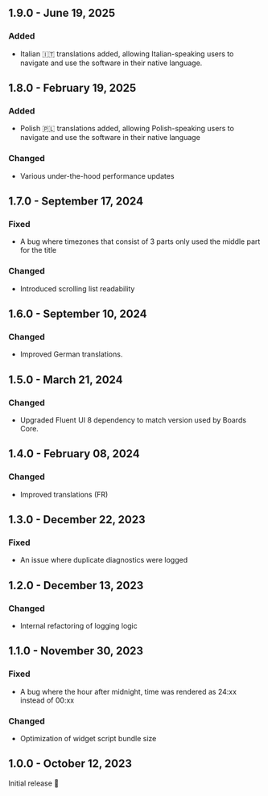 ## 1.9.0 - June 19, 2025

### Added
- Italian 🇮🇹 translations added, allowing Italian-speaking users to navigate and use the software in their native language.

## 1.8.0 - February 19, 2025

### Added
- Polish 🇵🇱 translations added, allowing Polish-speaking users to navigate and use the software in their native language

### Changed
- Various under-the-hood performance updates 

## 1.7.0 - September 17, 2024

### Fixed
- A bug where timezones that consist of 3 parts only used the middle part for the title

### Changed
- Introduced scrolling list readability

## 1.6.0 - September 10, 2024

### Changed
- Improved German translations.

## 1.5.0 - March 21, 2024

### Changed
- Upgraded Fluent UI 8 dependency to match version used by Boards Core.

## 1.4.0 - February 08, 2024

### Changed
- Improved translations (FR)

## 1.3.0 - December 22, 2023

### Fixed
- An issue where duplicate diagnostics were logged

## 1.2.0 - December 13, 2023

### Changed
- Internal refactoring of logging logic


## 1.1.0 - November 30, 2023

### Fixed
- A bug where the hour after midnight, time was rendered as 24:xx instead of 00:xx

### Changed
- Optimization of widget script bundle size

## 1.0.0 - October 12, 2023

Initial release 🚀


